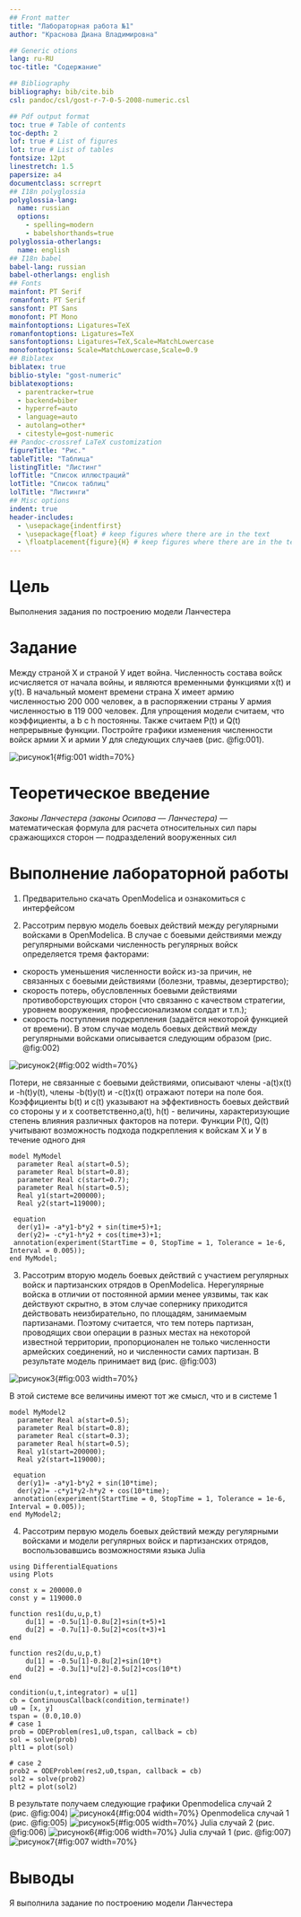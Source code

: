 ```yaml
---
## Front matter
title: "Лабораторная работа №1"
author: "Краснова Диана Владимировна"

## Generic otions
lang: ru-RU
toc-title: "Содержание"

## Bibliography
bibliography: bib/cite.bib
csl: pandoc/csl/gost-r-7-0-5-2008-numeric.csl

## Pdf output format
toc: true # Table of contents
toc-depth: 2
lof: true # List of figures
lot: true # List of tables
fontsize: 12pt
linestretch: 1.5
papersize: a4
documentclass: scrreprt
## I18n polyglossia
polyglossia-lang:
  name: russian
  options:
	- spelling=modern
	- babelshorthands=true
polyglossia-otherlangs:
  name: english
## I18n babel
babel-lang: russian
babel-otherlangs: english
## Fonts
mainfont: PT Serif
romanfont: PT Serif
sansfont: PT Sans
monofont: PT Mono
mainfontoptions: Ligatures=TeX
romanfontoptions: Ligatures=TeX
sansfontoptions: Ligatures=TeX,Scale=MatchLowercase
monofontoptions: Scale=MatchLowercase,Scale=0.9
## Biblatex
biblatex: true
biblio-style: "gost-numeric"
biblatexoptions:
  - parentracker=true
  - backend=biber
  - hyperref=auto
  - language=auto
  - autolang=other*
  - citestyle=gost-numeric
## Pandoc-crossref LaTeX customization
figureTitle: "Рис."
tableTitle: "Таблица"
listingTitle: "Листинг"
lofTitle: "Список иллюстраций"
lotTitle: "Список таблиц"
lolTitle: "Листинги"
## Misc options
indent: true
header-includes:
  - \usepackage{indentfirst}
  - \usepackage{float} # keep figures where there are in the text
  - \floatplacement{figure}{H} # keep figures where there are in the text
---
```


# Цель
Выполнения задания по построению модели Ланчестера 

# Задание

Между страной Х и страной У идет война. Численность состава войск
исчисляется от начала войны, и являются временными функциями x(t) и y(t). В начальный момент времени страна Х имеет армию численностью 200 000 человек,
а в распоряжении страны У армия численностью в 119 000 человек. Для упрощения
модели считаем, что коэффициенты, a b c h постоянны. Также считаем P(t) и Q(t) непрерывные функции.
Постройте графики изменения численности войск армии Х и армии У для следующих случаев (рис. @fig:001).

![рисунок1](image/img1.png){#fig:001 width=70%}


# Теоретическое введение

*Законы Ланчестера (законы Осипова — Ланчестера)* — математическая формула для расчета относительных сил пары сражающихся сторон — подразделений вооруженных сил                                                   

# Выполнение лабораторной работы

1. Предварительно скачать OpenModelica и ознакомиться с интерфейсом 

2. Рассотрим первую модель боевых действий между регулярными войсками в OpenModelica.
В случае с боевыми действиями между регулярными войсками численность регулярных войск определяется тремя
факторами:
- скорость уменьшения численности войск из-за причин, не связанных с
боевыми действиями (болезни, травмы, дезертирство);
- скорость потерь, обусловленных боевыми действиями
противоборствующих сторон (что связанно с качеством стратегии,
уровнем вооружения, профессионализмом солдат и т.п.);
- скорость поступления подкрепления (задаётся некоторой функцией от времени). 
В этом случае модель боевых действий между регулярными войсками описывается следующим образом (рис. @fig:002)

![рисунок2](image/img2.png){#fig:002 width=70%}

Потери, не связанные с боевыми действиями, описывают члены -a(t)x(t) и -h(t)y(t), члены -b(t)y(t) и -c(t)x(t) отражают потери на поле боя. Коэффициенты b(t) и c(t) указывают на эффективность боевых действий со
стороны у и х соответственно,a(t), h(t) - величины, характеризующие степень влияния различных факторов на потери. Функции P(t), Q(t) учитывают возможность подхода подкрепления к войскам Х и У в течение одного дня

```
model MyModel
  parameter Real a(start=0.5);
  parameter Real b(start=0.8);
  parameter Real c(start=0.7);
  parameter Real h(start=0.5);
  Real y1(start=200000);
  Real y2(start=119000);

 equation
  der(y1)= -a*y1-b*y2 + sin(time+5)+1;
  der(y2)= -c*y1-h*y2 + cos(time+3)+1;
 annotation(experiment(StartTime = 0, StopTime = 1, Tolerance = 1e-6, Interval = 0.005));
end MyModel;
```

3. Рассотрим вторую модель боевых действий с участием регулярных войск и партизанских отрядов в OpenModelica.
Нерегулярные
войска в отличии от постоянной армии менее уязвимы, так как действуют скрытно,
в этом случае сопернику приходится действовать неизбирательно, по площадям,
занимаемым партизанами. Поэтому считается, что тем потерь партизан,
проводящих свои операции в разных местах на некоторой известной территории,
пропорционален не только численности армейских соединений, но и численности
самих партизан. В результате модель принимает вид (рис. @fig:003)

![рисунок3](image/img3.png){#fig:003 width=70%}

В этой системе все величины имеют тот же смысл, что и в системе 1

```
model MyModel2
  parameter Real a(start=0.5);
  parameter Real b(start=0.8);
  parameter Real c(start=0.3);
  parameter Real h(start=0.5);
  Real y1(start=200000);
  Real y2(start=119000);

 equation
  der(y1)= -a*y1-b*y2 + sin(10*time);
  der(y2)= -c*y1*y2-h*y2 + cos(10*time);
 annotation(experiment(StartTime = 0, StopTime = 1, Tolerance = 1e-6, Interval = 0.005));
end MyModel2;
```

4. Рассотрим первую модель боевых действий между регулярными войсками и  модели регулярных войск и партизанских отрядов, воспользовавшись возможностями языка Julia
```
using DifferentialEquations
using Plots

const x = 200000.0
const y = 119000.0

function res1(du,u,p,t)
    du[1] = -0.5u[1]-0.8u[2]+sin(t+5)+1
    du[2] = -0.7u[1]-0.5u[2]+cos(t+3)+1
end

function res2(du,u,p,t)
    du[1] = -0.5u[1]-0.8u[2]+sin(10*t)
    du[2] = -0.3u[1]*u[2]-0.5u[2]+cos(10*t)
end

condition(u,t,integrator) = u[1]
cb = ContinuousCallback(condition,terminate!)
u0 = [x, y]
tspan = (0.0,10.0)
# case 1
prob = ODEProblem(res1,u0,tspan, callback = cb)
sol = solve(prob)
plt1 = plot(sol)

# case 2
prob2 = ODEProblem(res2,u0,tspan, callback = cb)
sol2 = solve(prob2)
plt2 = plot(sol2)
```

В результате получаем следующие графики
Openmodelica случай 2 (рис. @fig:004)
![рисунок4](image/img4.png){#fig:004 width=70%}
Openmodelica случай 1 (рис. @fig:005)
![рисунок5](image/img5.png){#fig:005 width=70%}
Julia случай 2 (рис. @fig:006)
![рисунок6](image/img6.png){#fig:006 width=70%}
Julia случай 1 (рис. @fig:007)
![рисунок7](image/img7.png){#fig:007 width=70%}

# Выводы

Я выполнила задание по построению модели Ланчестера